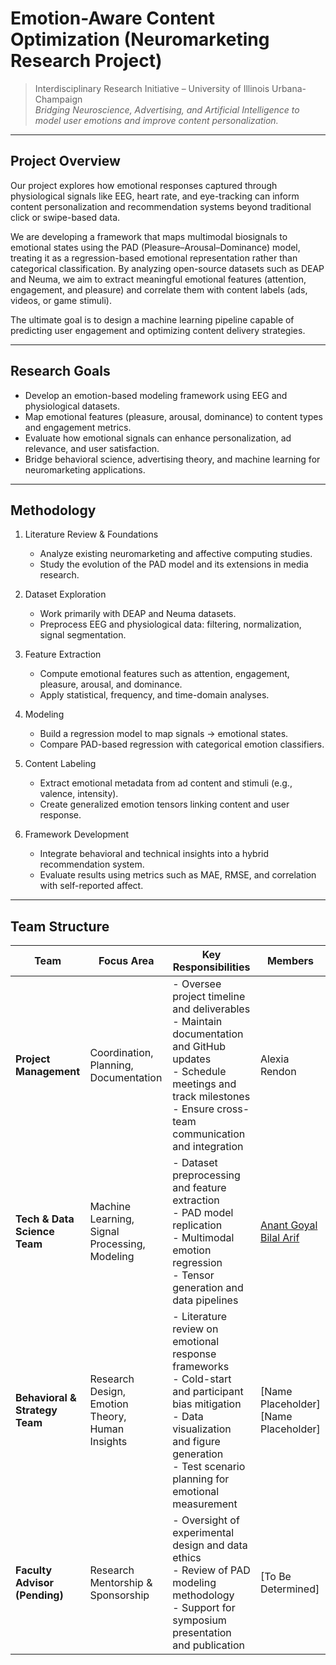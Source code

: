 # Emotion-Aware Content Optimization (Neuromarketing Research Project)

> Interdisciplinary Research Initiative – University of Illinois Urbana-Champaign  
> *Bridging Neuroscience, Advertising, and Artificial Intelligence to model user emotions and improve content personalization.*

---

## Project Overview

Our project explores how emotional responses captured through physiological signals like EEG, heart rate, and eye-tracking can inform content personalization and recommendation systems beyond traditional click or swipe-based data.

We are developing a framework that maps multimodal biosignals to emotional states using the PAD (Pleasure–Arousal–Dominance) model, treating it as a regression-based emotional representation rather than categorical classification. By analyzing open-source datasets such as DEAP and Neuma, we aim to extract meaningful emotional features (attention, engagement, and pleasure) and correlate them with content labels (ads, videos, or game stimuli).

The ultimate goal is to design a machine learning pipeline capable of predicting user engagement and optimizing content delivery strategies.

---

## Research Goals

- Develop an emotion-based modeling framework using EEG and physiological datasets.
- Map emotional features (pleasure, arousal, dominance) to content types and engagement metrics.
- Evaluate how emotional signals can enhance personalization, ad relevance, and user satisfaction.
- Bridge behavioral science, advertising theory, and machine learning for neuromarketing applications.

---

## Methodology

1. Literature Review & Foundations
   - Analyze existing neuromarketing and affective computing studies.
   - Study the evolution of the PAD model and its extensions in media research.

2. Dataset Exploration
   - Work primarily with DEAP and Neuma datasets.
   - Preprocess EEG and physiological data: filtering, normalization, signal segmentation.

3. Feature Extraction
   - Compute emotional features such as attention, engagement, pleasure, arousal, and dominance.
   - Apply statistical, frequency, and time-domain analyses.

4. Modeling
   - Build a regression model to map signals → emotional states.
   - Compare PAD-based regression with categorical emotion classifiers.

5. Content Labeling
   - Extract emotional metadata from ad content and stimuli (e.g., valence, intensity).
   - Create generalized emotion tensors linking content and user response.

6. Framework Development
   - Integrate behavioral and technical insights into a hybrid recommendation system.
   - Evaluate results using metrics such as MAE, RMSE, and correlation with self-reported affect.

---

## Team Structure

| Team | Focus Area | Key Responsibilities | Members |
|------|-------------|----------------------|----------|
| **Project Management** | Coordination, Planning, Documentation | - Oversee project timeline and deliverables<br>- Maintain documentation and GitHub updates<br>- Schedule meetings and track milestones<br>- Ensure cross-team communication and integration | Alexia Rendon |
| **Tech & Data Science Team** | Machine Learning, Signal Processing, Modeling | - Dataset preprocessing and feature extraction<br>- PAD model replication<br>- Multimodal emotion regression<br>- Tensor generation and data pipelines | [Anant Goyal](https://github.com/anant248)<br> [Bilal Arif](https://github.com/bilalarif3197) |
| **Behavioral & Strategy Team** | Research Design, Emotion Theory, Human Insights | - Literature review on emotional response frameworks<br>- Cold-start and participant bias mitigation<br>- Data visualization and figure generation<br>- Test scenario planning for emotional measurement | [Name Placeholder]<br>[Name Placeholder] |
| **Faculty Advisor (Pending)** | Research Mentorship & Sponsorship | - Oversight of experimental design and data ethics<br>- Review of PAD modeling methodology<br>- Support for symposium presentation and publication | [To Be Determined] |


